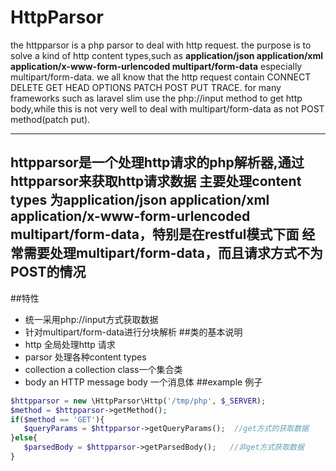 HttpParsor
====
the httpparsor is a php parsor to deal with http request.
the purpose is to solve a kind of http content types,such as **application/json application/xml 
application/x-www-form-urlencoded multipart/form-data** especially multipart/form-data.
we all know that the http request contain CONNECT DELETE GET HEAD OPTIONS PATCH POST PUT TRACE. for many frameworks such as laravel 
 slim use the php://input method to get http body,while this is not very well to deal with multipart/form-data as not POST method(patch put).

-----
 httpparsor是一个处理http请求的php解析器,通过httpparsor来获取http请求数据
主要处理content types 为**application/json application/xml application/x-www-form-urlencoded multipart/form-data**，特别是在restful模式下面
经常需要处理multipart/form-data，而且请求方式不为POST的情况
-----
##特性
* 统一采用php://input方式获取数据
* 针对multipart/form-data进行分块解析
##类的基本说明
* http 全局处理http 请求
* parsor 处理各种content types
* collection a collection class一个集合类
* body an HTTP message body 一个消息体
##example 例子
```php
$httpparsor = new \HttpParsor\Http('/tmp/php', $_SERVER);
$method = $httpparsor->getMethod();
if($method == 'GET'){
   $queryParams = $httpparsor->getQueryParams();  //get方式的获取数据
}else{
   $parsedBody = $httpparsor->getParsedBody();   //非get方式获取数据
}
```

 
